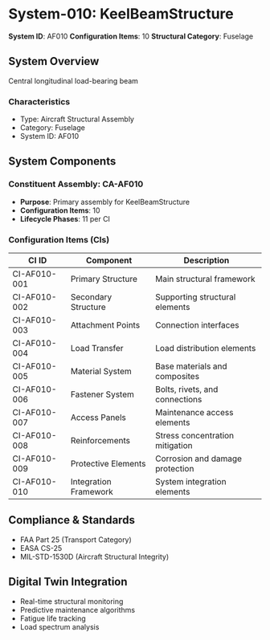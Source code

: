 # System-010: KeelBeamStructure

**System ID**: AF010
**Configuration Items**: 10
**Structural Category**: Fuselage

## System Overview

Central longitudinal load-bearing beam

### Characteristics
- Type: Aircraft Structural Assembly
- Category: Fuselage
- System ID: AF010

## System Components

### Constituent Assembly: CA-AF010
- **Purpose**: Primary assembly for KeelBeamStructure
- **Configuration Items**: 10
- **Lifecycle Phases**: 11 per CI

### Configuration Items (CIs)

| CI ID | Component | Description |
|-------|-----------|-------------|
| CI-AF010-001 | Primary Structure | Main structural framework |
| CI-AF010-002 | Secondary Structure | Supporting structural elements |
| CI-AF010-003 | Attachment Points | Connection interfaces |
| CI-AF010-004 | Load Transfer | Load distribution elements |
| CI-AF010-005 | Material System | Base materials and composites |
| CI-AF010-006 | Fastener System | Bolts, rivets, and connections |
| CI-AF010-007 | Access Panels | Maintenance access elements |
| CI-AF010-008 | Reinforcements | Stress concentration mitigation |
| CI-AF010-009 | Protective Elements | Corrosion and damage protection |
| CI-AF010-010 | Integration Framework | System integration elements |

## Compliance & Standards
- FAA Part 25 (Transport Category)
- EASA CS-25
- MIL-STD-1530D (Aircraft Structural Integrity)

## Digital Twin Integration
- Real-time structural monitoring
- Predictive maintenance algorithms
- Fatigue life tracking
- Load spectrum analysis
